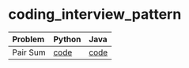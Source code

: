 # coding_interview_pattern

| Problem  | Python                                  | Java     |
| :--- |:----------------------------------------|:---------| 
| Pair Sum | [code](blob/main/python/01_pair_sum.py) | [code](blob/main/java/src/main/java/tw/idv/stevenang/pairSum/Solution.java) |